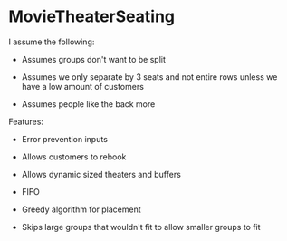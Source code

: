 # MovieTheaterSeating

I assume the following:

* Assumes groups don't want to be split

* Assumes we only separate by 3 seats and not entire rows unless we have a low amount of customers

* Assumes people like the back more


Features:
* Error prevention inputs

* Allows customers to rebook

* Allows dynamic sized theaters and buffers

* FIFO

* Greedy algorithm for placement

* Skips large groups that wouldn't fit to allow smaller groups to fit
